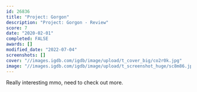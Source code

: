 ```yaml
---
id: 26836
title: "Project: Gorgon"
description: "Project: Gorgon - Review"
score: 7
date: "2020-02-01"
completed: FALSE
awards: []
modified_date: "2022-07-04"
screenshots: []
cover: "//images.igdb.com/igdb/image/upload/t_cover_big/co2r0k.jpg"
image: "//images.igdb.com/igdb/image/upload/t_screenshot_huge/sc8m86.jpg"
---
```

Really interesting mmo, need to check out more.